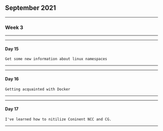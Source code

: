 
## September 2021
****
### Week 3
****

****
#### Day 15
````
Get some new information about linux namespaces

````
****

****
#### Day 16
````
Getting acquainted with Docker

````
****

****
#### Day 17
````
I've learned how to nitilize Coninent NCC and CG. 
````
****
